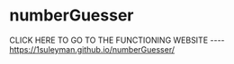 # numberGuesser

CLICK HERE TO GO TO THE FUNCTIONING WEBSITE ---- https://1suleyman.github.io/numberGuesser/
